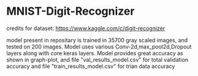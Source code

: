 # MNIST-Digit-Recognizer

credits for dataset: https://www.kaggle.com/c/digit-recognizer

model present in repositary is trained in 35700  gray scaled images, and tested on 200 images.
Model uses various Conv-2d,max_pool2d,Dropout layers along with core keras layers.
Model provides great accuracy as shown in graph-plot, and file "val_results_model.csv" for total validation accuracy and file "train_results_model.csv" for trian data accuracy
